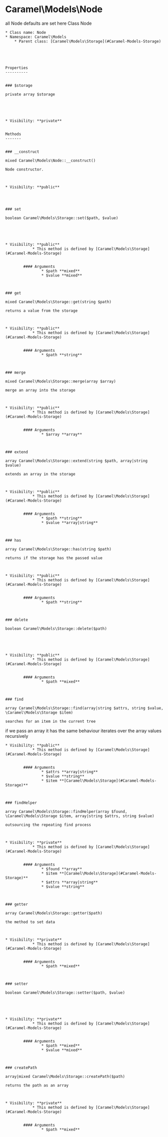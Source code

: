 Caramel\Models\Node
===============

all Node defaults are set here
Class Node




    * Class name: Node
    * Namespace: Caramel\Models
        * Parent class: [Caramel\Models\Storage](#Caramel-Models-Storage)
            




    Properties
    ----------


    ### $storage

    private array $storage

    



    * Visibility: **private**
            

    Methods
    -------


    ### __construct

    mixed Caramel\Models\Node::__construct()

    Node constructor.



    * Visibility: **public**
                

    

    ### set

    boolean Caramel\Models\Storage::set($path, $value)

    



    * Visibility: **public**
                * This method is defined by [Caramel\Models\Storage](#Caramel-Models-Storage)
    

            #### Arguments
                    * $path **mixed**
                    * $value **mixed**
        
    

    ### get

    mixed Caramel\Models\Storage::get(string $path)

    returns a value from the storage



    * Visibility: **public**
                * This method is defined by [Caramel\Models\Storage](#Caramel-Models-Storage)
    

            #### Arguments
                    * $path **string**
        
    

    ### merge

    mixed Caramel\Models\Storage::merge(array $array)

    merge an array into the storage



    * Visibility: **public**
                * This method is defined by [Caramel\Models\Storage](#Caramel-Models-Storage)
    

            #### Arguments
                    * $array **array**
        
    

    ### extend

    array Caramel\Models\Storage::extend(string $path, array|string $value)

    extends an array in the storage



    * Visibility: **public**
                * This method is defined by [Caramel\Models\Storage](#Caramel-Models-Storage)
    

            #### Arguments
                    * $path **string**
                    * $value **array|string**
        
    

    ### has

    array Caramel\Models\Storage::has(string $path)

    returns if the storage has the passed value



    * Visibility: **public**
                * This method is defined by [Caramel\Models\Storage](#Caramel-Models-Storage)
    

            #### Arguments
                    * $path **string**
        
    

    ### delete

    boolean Caramel\Models\Storage::delete($path)

    



    * Visibility: **public**
                * This method is defined by [Caramel\Models\Storage](#Caramel-Models-Storage)
    

            #### Arguments
                    * $path **mixed**
        
    

    ### find

    array Caramel\Models\Storage::find(array|string $attrs, string $value, \Caramel\Models\Storage $item)

    searches for an item in the current tree
if we pass an array it has the same behaviour
iterates over the array values recursively



    * Visibility: **public**
                * This method is defined by [Caramel\Models\Storage](#Caramel-Models-Storage)
    

            #### Arguments
                    * $attrs **array|string**
                    * $value **string**
                    * $item **[Caramel\Models\Storage](#Caramel-Models-Storage)**
        
    

    ### findHelper

    array Caramel\Models\Storage::findHelper(array $found, \Caramel\Models\Storage $item, array|string $attrs, string $value)

    outsourcing the repeating find process



    * Visibility: **private**
                * This method is defined by [Caramel\Models\Storage](#Caramel-Models-Storage)
    

            #### Arguments
                    * $found **array**
                    * $item **[Caramel\Models\Storage](#Caramel-Models-Storage)**
                    * $attrs **array|string**
                    * $value **string**
        
    

    ### getter

    array Caramel\Models\Storage::getter($path)

    the method to set data



    * Visibility: **private**
                * This method is defined by [Caramel\Models\Storage](#Caramel-Models-Storage)
    

            #### Arguments
                    * $path **mixed**
        
    

    ### setter

    boolean Caramel\Models\Storage::setter($path, $value)

    



    * Visibility: **private**
                * This method is defined by [Caramel\Models\Storage](#Caramel-Models-Storage)
    

            #### Arguments
                    * $path **mixed**
                    * $value **mixed**
        
    

    ### createPath

    array|mixed Caramel\Models\Storage::createPath($path)

    returns the path as an array



    * Visibility: **private**
                * This method is defined by [Caramel\Models\Storage](#Caramel-Models-Storage)
    

            #### Arguments
                    * $path **mixed**
        
    

